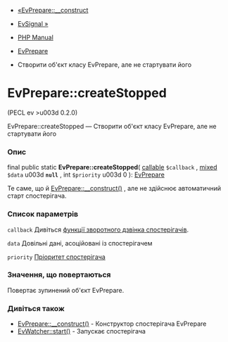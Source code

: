 - [«EvPrepare::\_\_construct](evprepare.construct.md)
- [EvSignal »](class.evsignal.md)

- [PHP Manual](index.md)
- [EvPrepare](class.evprepare.md)
- Створити об'єкт класу EvPrepare, але не стартувати його

# EvPrepare::createStopped

(PECL ev \>u003d 0.2.0)

EvPrepare::createStopped — Створити об'єкт класу EvPrepare, але не
стартувати його

### Опис

final public static **EvPrepare::createStopped**(
[callable](language.types.callable.md) `$callback` ,
[mixed](language.types.declarations.md#language.types.declarations.mixed)
`$data` u003d **`null`** , int `$priority` u003d 0 ):
[EvPrepare](class.evprepare.md)

Те саме, що й
[EvPrepare::\_\_construct()](evprepare.construct.md) , але не
здійснює автоматичний старт спостерігача.

### Список параметрів

`callback`
Дивіться [функції зворотного дзвінка
спостерігачів](ev.watcher-callbacks.md).

`data`
Довільні дані, асоційовані із спостерігачем

`priority`
[Пріоритет спостерігача](class.ev.md#ev.constants.watcher-pri)

### Значення, що повертаються

Повертає зупинений об'єкт EvPrepare.

### Дивіться також

- [EvPrepare::\_\_construct()](evprepare.construct.md) - Конструктор
спостерігача EvPrepare
- [EvWatcher::start()](evwatcher.start.md) - Запускає спостерігача
